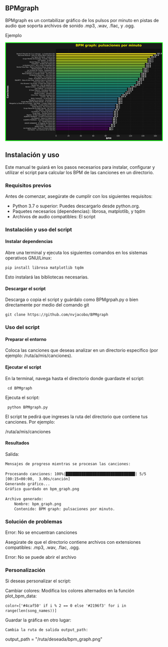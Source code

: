 ## BPMgraph 

BPMgraph es un contabilizar gráfico de los pulsos por minuto en pistas de audio que soporta archivos de sonido .mp3, .wav, .flac, y .ogg.

Ejemplo 

[![Ejemplo](BPMgraph.png)](BPMgraph.png)

## Instalación y uso 

Este manual te guiará en los pasos necesarios para instalar, configurar y utilizar el script para calcular los BPM de las canciones en un directorio.

### Requisitos previos 

Antes de comenzar, asegúrate de cumplir con los siguientes requisitos:

-    Python 3.7 o superior: Puedes descargarlo desde python.org.
-    Paquetes necesarios (dependencias): librosa, matplotlib, y tqdm
-    Archivos de audio compatibles: El script 

### Instalación y uso del script

#### Instalar dependencias

Abre una terminal y ejecuta los siguientes comandos en los sistemas operativos GNU/Linux:

    pip install librosa matplotlib tqdm

Esto instalará las bibliotecas necesarias.

#### Descargar el script

Descarga o copia el script y guárdalo como BPMgrpah.py o bien directamente por medio del comando git

    git clone https://github.com/nvjacobo/BPMgraph
    
### Uso del script

#### Preparar el entorno

Coloca las canciones que deseas analizar en un directorio específico (por ejemplo: /ruta/a/mis/canciones).

#### Ejecutar el script

En la terminal, navega hasta el directorio donde guardaste el script:

     cd BPMgraph

Ejecuta el script:

     python BPMgraph.py
    
El script te pedirá que ingreses la ruta del directorio que contiene tus canciones. Por ejemplo:
    
    
   /ruta/a/mis/canciones

#### Resultados 

Salida:

    Mensajes de progreso mientras se procesan las canciones:

    Procesando canciones: 100%|███████████████████████████████| 5/5 [00:15<00:00,  3.00s/canción]
    Generando gráfico...
    Gráfico guardado en bpm_graph.png

    Archivo generado:
        Nombre: bpm_graph.png
        Contenido: BPM graph: pulsaciones por minuto.

###  Solución de problemas
   
   Error: No se encuentran canciones

Asegúrate de que el directorio contiene archivos con extensiones compatibles: .mp3, .wav, .flac, .ogg.

   Error: No se puede abrir el archivo

###  Personalización

Si deseas personalizar el script:

Cambiar colores:
        Modifica los colores alternados en la función plot_bpm_data:

    color=['#4caf50' if i % 2 == 0 else '#2196f3' for i in range(len(song_names))]

Guardar la gráfica en otro lugar:

    Cambia la ruta de salida output_path:

output_path = "/ruta/deseada/bpm_graph.png"

